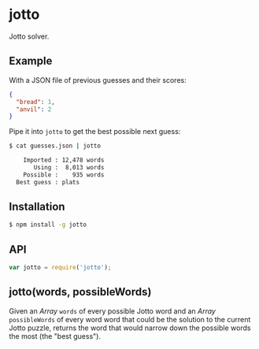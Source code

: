 # jotto

Jotto solver.

## Example

With a JSON file of previous guesses and their scores:

``` json
{
  "bread": 1,
  "anvil": 2
}
```

Pipe it into `jotto` to get the best possible next guess:

``` bash
$ cat guesses.json | jotto

    Imported : 12,478 words
       Using :  8,013 words
    Possible :    935 words
  Best guess : plats
```

## Installation

``` bash
$ npm install -g jotto
```

## API

``` javascript
var jotto = require('jotto');
```

## jotto(words, possibleWords)

Given an _Array_ `words` of every possible Jotto word and an _Array_
`possibleWords` of every word word that could be the solution to the current
Jotto puzzle, returns the word that would narrow down the possible words the
most (the "best guess").